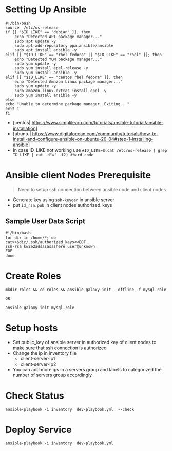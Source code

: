 #  Setting Up Ansible

```
#!/bin/bash
source  /etc/os-release
if [[ "$ID_LIKE" == "debian" ]]; then
    echo "Detected APT package manager..."
    sudo apt update -y
    sudo apt-add-repository ppa:ansible/ansible
    sudo apt install ansible -y
elif [[ "$ID_LIKE" == "rhel fedora" || "$ID_LIKE" == "rhel" ]]; then
    echo "Detected YUM package manager..."
    sudo yum update -y
    sudo yum install epel-release -y
    sudo yum install ansible -y
elif [[ "$ID_LIKE" == "centos rhel fedora" ]]; then
    echo "Detected Amazon Linux package manager..."
    sudo yum update -y
    sudo amazon-linux-extras install epel -y
    sudo yum install ansible -y
else
echo "Unable to determine package manager. Exiting..."
exit 1
fi
```
- [centos| https://www.simplilearn.com/tutorials/ansible-tutorial/ansible-installation]
- [ubuntu| https://www.digitalocean.com/community/tutorials/how-to-install-and-configure-ansible-on-ubuntu-20-04#step-1-installing-ansible]
- In case ID_LIKE not working use `#ID_LIKE=$(cat /etc/os-release | grep ID_LIKE | cut -d"=" -f2) #hard_code`
#  Ansible client Nodes Prerequisite
> Need to setup ssh connection between ansible node and client nodes
- Generate key using `ssh-keygen` in ansible server
- put `id_rsa.pub` in client nodes authorized_keys
## Sample User Data Script
```
#!/bin/bash
for dir in /home/*; do
cat>>$dir/.ssh/authorized_keys<<EOF
ssh-rsa kw2e2adsasasashere user@unknown
EOF
done
```
# Create Roles
```
mkdir roles && cd roles && ansible-galaxy init --offline -f mysql.role

OR

ansible-galaxy init mysql.role
```
# Setup hosts
- Set public_key of ansible server in authorized key of client nodes to make sure that ssh connection is authorized
- Change the ip in inventory file 
    - client-server-ip1
    - client-server-ip2
- You can add more ips  in a servers group and labels to categorized the number of servers group accordingly
# Check Status
```
ansible-playbook -i inventory  dev-playbook.yml  --check
```
# Deploy Service
```
ansible-playbook -i inventory  dev-playbook.yml
```
 